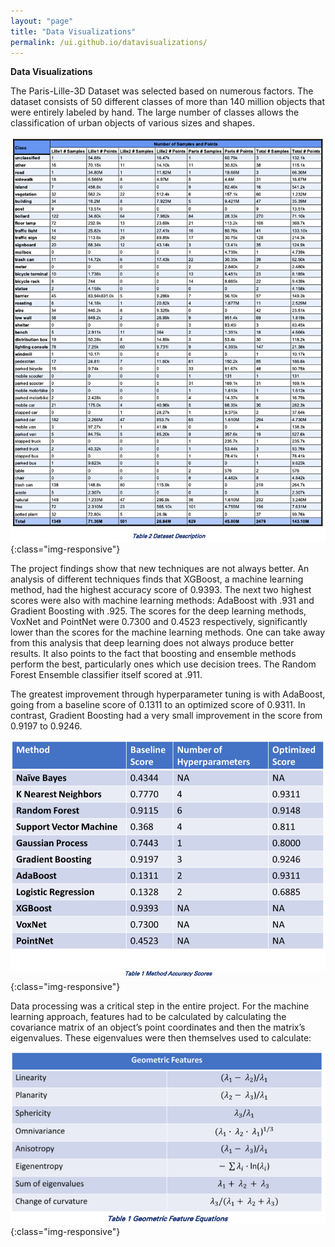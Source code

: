 ```yaml
---
layout: "page"
title: "Data Visualizations"
permalink: /ui.github.io/datavisualizations/
---
```

**Data Visualizations**

The Paris-Lille-3D Dataset was selected based on numerous factors. The dataset consists of 50 different classes of more than 140 million objects that were entirely labeled by hand. The large number of classes allows the classification of urban objects of various sizes and shapes.

![Dataset Description](/images/DatasetDescription.png){:class="img-responsive"}

The project findings show that new techniques are not always better. An analysis of different techniques finds that XGBoost, a machine learning method, had the highest accuracy score of 0.9393. The next two highest scores were also with machine learning methods: AdaBoost with .931 and Gradient Boosting with .925. The scores for the deep learning methods, VoxNet and PointNet were 0.7300 and 0.4523 respectively, significantly lower than the scores for the machine learning methods. One can take away from this analysis that deep learning does not always produce better results. It also points to the fact that boosting and ensemble methods perform the best, particularly ones which use decision trees. The Random Forest Ensemble classifier itself scored at .911.

The greatest improvement through hyperparameter tuning is with AdaBoost, going from a baseline score of 0.1311 to an optimized score of 0.9311. In contrast, Gradient Boosting had a very small improvement in the score from 0.9197 to 0.9246.

![Method Accuracy Scores](/images/MethodAccuracyScores.png){:class="img-responsive"}

Data processing was a critical step in the entire project. For the machine learning approach, features had to be calculated by calculating the covariance matrix of an object’s point coordinates and then the matrix’s eigenvalues. These eigenvalues were then themselves used to calculate:

![Geometric Features](/images/GeometricFeatures.png){:class="img-responsive"}


